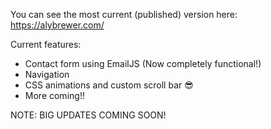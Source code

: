 You can see the most current (published) version here: https://alybrewer.com/

Current features:
* Contact form using EmailJS (Now completely functional!)
* Navigation 
* CSS animations and custom scroll bar 😎
* More coming!!


NOTE: BIG UPDATES COMING SOON!
